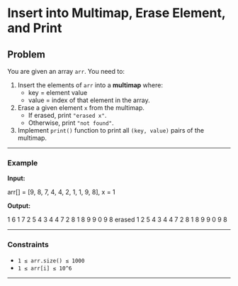 # Insert into Multimap, Erase Element, and Print

## Problem
You are given an array `arr`. You need to:
1. Insert the elements of `arr` into a **multimap** where:
   - key = element value  
   - value = index of that element in the array.  
2. Erase a given element `x` from the multimap.
   - If erased, print `"erased x"`.  
   - Otherwise, print `"not found"`.  
3. Implement `print()` function to print all `(key, value)` pairs of the multimap.

---

### Example

**Input:**

arr[] = [9, 8, 7, 4, 4, 2, 1, 1, 9, 8], x = 1


**Output:**

1 6
1 7
2 5
4 3
4 4
7 2
8 1
8 9
9 0
9 8
erased 1
2 5
4 3
4 4
7 2
8 1
8 9
9 0
9 8


---

### Constraints
- `1 ≤ arr.size() ≤ 1000`
- `1 ≤ arr[i] ≤ 10^6`

---

